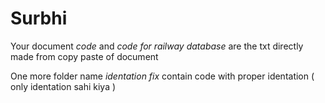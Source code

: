 # Surbhi

Your document
*code* and *code for railway database* are the txt directly made from copy paste of document 

One more folder name *identation fix* contain code with proper identation ( only identation sahi kiya )
